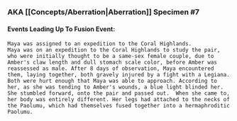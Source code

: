 ---
---
### AKA [[Concepts/Aberration|Aberration]] Specimen #7
#### Events Leading Up To Fusion Event:
	Maya was assigned to an expedition to the Coral Highlands.
	Maya was on an expedition to the Coral Highlands to study the pair, who were initially thought to be a same-sex female couple, due to Amber's claw length and dull stomach scale color, before Amber was reassessed as male. After 8 days of observation, Maya encountered them, laying together, both gravely injured by a fight with a Legiana.  Both were hurt enough that Maya was able to approach. According to her, as she was tending to Amber's wounds, a blue light blinded her. She stumbled forward, onto the pair and passed out.  When she came to, her body was entirely different. Her legs had attached to the necks of the Paolumu, which had themselves fused together into a hermaphroditic Paolumu.